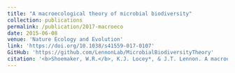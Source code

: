 ```yaml
---
title: "A macroecological theory of microbial biodiversity"
collection: publications
permalink: /publication/2017-macroeco
date: 2015-06-08
venue: 'Nature Ecology and Evolution'
link: 'https://doi.org/10.1038/s41559-017-0107'
GitHub: 'https://github.com/LennonLab/MicrobialBiodiversityTheory'
citation: '<b>Shoemaker, W.R.</b>, K.J. Locey*, & J.T. Lennon. A macroecological theory of microbial biodiversity. <i>Nature Ecology and Evolution</i>. 1, 0107 (2017).'
---
```

